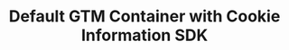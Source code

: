 ---
layout: default
title: Default GTM Container with Cookie Information SDK
parent: Help Center
nav-order: 2
permalink: /default-container-sdk/
---